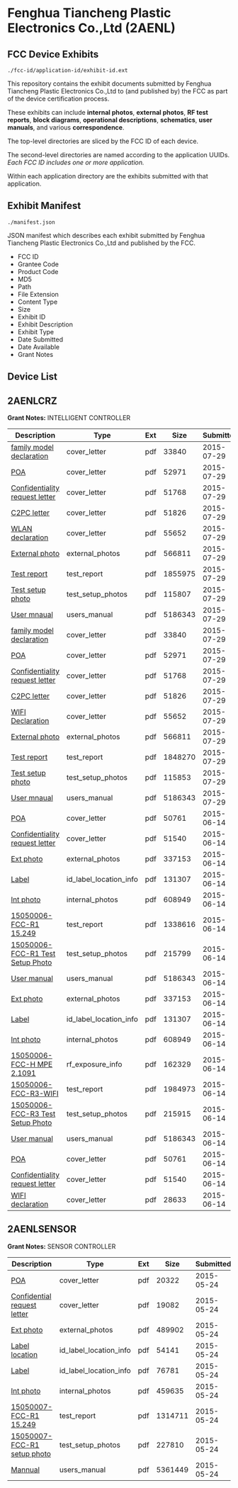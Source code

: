 # Fenghua Tiancheng Plastic Electronics Co.,Ltd (2AENL)
## FCC Device Exhibits

```
./fcc-id/application-id/exhibit-id.ext
```

This repository contains the exhibit documents submitted by Fenghua Tiancheng Plastic Electronics Co.,Ltd to (and published by) the FCC as part of the device certification process.

These exhibits can include **internal photos**, **external photos**, **RF test reports**, **block diagrams**, **operational descriptions**, **schematics**, **user manuals**, and various **correspondence**.

The top-level directories are sliced by the FCC ID of each device.

The second-level directories are named according to the application UUIDs. *Each FCC ID includes one or more application.*

Within each application directory are the exhibits submitted with that application. 

## Exhibit Manifest

```
./manifest.json
```

JSON manifest which describes each exhibit submitted by Fenghua Tiancheng Plastic Electronics Co.,Ltd and published by the FCC.

- FCC ID
- Grantee Code
- Product Code
- MD5
- Path
- File Extension
- Content Type
- Size
- Exhibit ID
- Exhibit Description
- Exhibit Type
- Date Submitted
- Date Available
- Grant Notes

## Device List
## 2AENLCRZ
**Grant Notes:** INTELLIGENT CONTROLLER

| Description | Type | Ext | Size | Submitted | Available |
| ----------- | ---- | --- | ---- | --------- | --------- |
| [family model declaration](2AENLCRZ/e06628be18113dd1ee58981ca9681bc7/2696968.pdf) | cover_letter | pdf | 33840 | 2015-07-29 | 2015-07-29 |
| [POA](2AENLCRZ/e06628be18113dd1ee58981ca9681bc7/2696969.pdf) | cover_letter | pdf | 52971 | 2015-07-29 | 2015-07-29 |
| [Confidentiality request letter](2AENLCRZ/e06628be18113dd1ee58981ca9681bc7/2696970.pdf) | cover_letter | pdf | 51768 | 2015-07-29 | 2015-07-29 |
| [C2PC letter](2AENLCRZ/e06628be18113dd1ee58981ca9681bc7/2696971.pdf) | cover_letter | pdf | 51826 | 2015-07-29 | 2015-07-29 |
| [WLAN declaration](2AENLCRZ/e06628be18113dd1ee58981ca9681bc7/2696972.pdf) | cover_letter | pdf | 55652 | 2015-07-29 | 2015-07-29 |
| [External photo](2AENLCRZ/e06628be18113dd1ee58981ca9681bc7/2696977.pdf) | external_photos | pdf | 566811 | 2015-07-29 | 2015-07-29 |
| [Test report](2AENLCRZ/e06628be18113dd1ee58981ca9681bc7/2697018.pdf) | test_report | pdf | 1855975 | 2015-07-29 | 2015-07-29 |
| [Test setup photo](2AENLCRZ/e06628be18113dd1ee58981ca9681bc7/2697017.pdf) | test_setup_photos | pdf | 115807 | 2015-07-29 | 2015-07-29 |
| [User mnaual](2AENLCRZ/e06628be18113dd1ee58981ca9681bc7/2647171.pdf) | users_manual | pdf | 5186343 | 2015-07-29 | 2015-07-29 |
| [family model declaration](2AENLCRZ/29292dea6088938506fd5cd86812dff5/2696968.pdf) | cover_letter | pdf | 33840 | 2015-07-29 | 2015-07-29 |
| [POA](2AENLCRZ/29292dea6088938506fd5cd86812dff5/2696969.pdf) | cover_letter | pdf | 52971 | 2015-07-29 | 2015-07-29 |
| [Confidentiality request letter](2AENLCRZ/29292dea6088938506fd5cd86812dff5/2696970.pdf) | cover_letter | pdf | 51768 | 2015-07-29 | 2015-07-29 |
| [C2PC letter](2AENLCRZ/29292dea6088938506fd5cd86812dff5/2696971.pdf) | cover_letter | pdf | 51826 | 2015-07-29 | 2015-07-29 |
| [WIFI Declaration](2AENLCRZ/29292dea6088938506fd5cd86812dff5/2696972.pdf) | cover_letter | pdf | 55652 | 2015-07-29 | 2015-07-29 |
| [External photo](2AENLCRZ/29292dea6088938506fd5cd86812dff5/2696977.pdf) | external_photos | pdf | 566811 | 2015-07-29 | 2015-07-29 |
| [Test report](2AENLCRZ/29292dea6088938506fd5cd86812dff5/2696976.pdf) | test_report | pdf | 1848270 | 2015-07-29 | 2015-07-29 |
| [Test setup photo](2AENLCRZ/29292dea6088938506fd5cd86812dff5/2696975.pdf) | test_setup_photos | pdf | 115853 | 2015-07-29 | 2015-07-29 |
| [User mnaual](2AENLCRZ/29292dea6088938506fd5cd86812dff5/2647171.pdf) | users_manual | pdf | 5186343 | 2015-07-29 | 2015-07-29 |
| [POA](2AENLCRZ/6b8e68a3e0a02444dd60ac0b044673b1/2647166.pdf) | cover_letter | pdf | 50761 | 2015-06-14 | 2015-06-15 |
| [Confidentiality request letter](2AENLCRZ/6b8e68a3e0a02444dd60ac0b044673b1/2647167.pdf) | cover_letter | pdf | 51540 | 2015-06-14 | 2015-06-15 |
| [Ext photo](2AENLCRZ/6b8e68a3e0a02444dd60ac0b044673b1/2647045.pdf) | external_photos | pdf | 337153 | 2015-06-14 | 2015-06-15 |
| [Label](2AENLCRZ/6b8e68a3e0a02444dd60ac0b044673b1/2647047.pdf) | id_label_location_info | pdf | 131307 | 2015-06-14 | 2015-06-15 |
| [Int photo](2AENLCRZ/6b8e68a3e0a02444dd60ac0b044673b1/2647046.pdf) | internal_photos | pdf | 608949 | 2015-06-14 | 2015-06-15 |
| [15050006-FCC-R1 15.249](2AENLCRZ/6b8e68a3e0a02444dd60ac0b044673b1/2647052.pdf) | test_report | pdf | 1338616 | 2015-06-14 | 2015-06-15 |
| [15050006-FCC-R1 Test Setup Photo](2AENLCRZ/6b8e68a3e0a02444dd60ac0b044673b1/2647053.pdf) | test_setup_photos | pdf | 215799 | 2015-06-14 | 2015-06-15 |
| [User manual](2AENLCRZ/6b8e68a3e0a02444dd60ac0b044673b1/2647171.pdf) | users_manual | pdf | 5186343 | 2015-06-14 | 2015-06-15 |
| [Ext photo](2AENLCRZ/a5f46d18ba919befb43f810c42add0d7/2647045.pdf) | external_photos | pdf | 337153 | 2015-06-14 | 2015-06-14 |
| [Label](2AENLCRZ/a5f46d18ba919befb43f810c42add0d7/2647047.pdf) | id_label_location_info | pdf | 131307 | 2015-06-14 | 2015-06-14 |
| [Int photo](2AENLCRZ/a5f46d18ba919befb43f810c42add0d7/2647046.pdf) | internal_photos | pdf | 608949 | 2015-06-14 | 2015-06-14 |
| [15050006-FCC-H MPE 2.1091](2AENLCRZ/a5f46d18ba919befb43f810c42add0d7/2647042.pdf) | rf_exposure_info | pdf | 162329 | 2015-06-14 | 2015-06-14 |
| [15050006-FCC-R3-WIFI](2AENLCRZ/a5f46d18ba919befb43f810c42add0d7/2647044.pdf) | test_report | pdf | 1984973 | 2015-06-14 | 2015-06-14 |
| [15050006-FCC-R3 Test Setup Photo](2AENLCRZ/a5f46d18ba919befb43f810c42add0d7/2647043.pdf) | test_setup_photos | pdf | 215915 | 2015-06-14 | 2015-06-14 |
| [User manual](2AENLCRZ/a5f46d18ba919befb43f810c42add0d7/2647171.pdf) | users_manual | pdf | 5186343 | 2015-06-14 | 2015-06-14 |
| [POA](2AENLCRZ/a5f46d18ba919befb43f810c42add0d7/2647166.pdf) | cover_letter | pdf | 50761 | 2015-06-14 | 2015-06-14 |
| [Confidentiality request letter](2AENLCRZ/a5f46d18ba919befb43f810c42add0d7/2647167.pdf) | cover_letter | pdf | 51540 | 2015-06-14 | 2015-06-14 |
| [WIFI declaration](2AENLCRZ/a5f46d18ba919befb43f810c42add0d7/2647168.pdf) | cover_letter | pdf | 28633 | 2015-06-14 | 2015-06-14 |
## 2AENLSENSOR
**Grant Notes:** SENSOR CONTROLLER

| Description | Type | Ext | Size | Submitted | Available |
| ----------- | ---- | --- | ---- | --------- | --------- |
| [POA](2AENLSENSOR/bad57d54ba12d439a67e2fe1d295f0ed/2623104.pdf) | cover_letter | pdf | 20322 | 2015-05-24 | 2015-05-25 |
| [Confidential request letter](2AENLSENSOR/bad57d54ba12d439a67e2fe1d295f0ed/2623105.pdf) | cover_letter | pdf | 19082 | 2015-05-24 | 2015-05-25 |
| [Ext photo](2AENLSENSOR/bad57d54ba12d439a67e2fe1d295f0ed/2623106.pdf) | external_photos | pdf | 489902 | 2015-05-24 | 2015-05-25 |
| [Label location](2AENLSENSOR/bad57d54ba12d439a67e2fe1d295f0ed/2623108.pdf) | id_label_location_info | pdf | 54141 | 2015-05-24 | 2015-05-25 |
| [Label](2AENLSENSOR/bad57d54ba12d439a67e2fe1d295f0ed/2623109.pdf) | id_label_location_info | pdf | 76781 | 2015-05-24 | 2015-05-25 |
| [Int photo](2AENLSENSOR/bad57d54ba12d439a67e2fe1d295f0ed/2623107.pdf) | internal_photos | pdf | 459635 | 2015-05-24 | 2015-05-25 |
| [15050007-FCC-R1 15.249](2AENLSENSOR/bad57d54ba12d439a67e2fe1d295f0ed/2623111.pdf) | test_report | pdf | 1314711 | 2015-05-24 | 2015-05-25 |
| [15050007-FCC-R1 setup photo](2AENLSENSOR/bad57d54ba12d439a67e2fe1d295f0ed/2623112.pdf) | test_setup_photos | pdf | 227810 | 2015-05-24 | 2015-05-25 |
| [Mannual](2AENLSENSOR/bad57d54ba12d439a67e2fe1d295f0ed/2623110.pdf) | users_manual | pdf | 5361449 | 2015-05-24 | 2015-05-25 |
